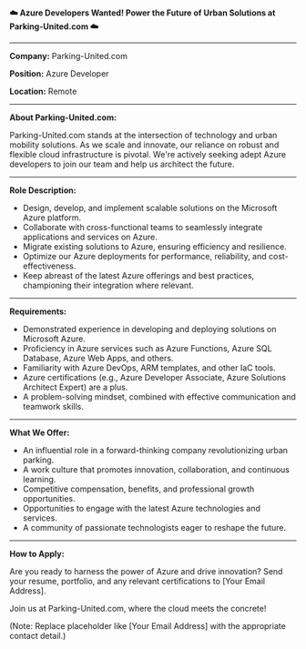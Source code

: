 **☁️ Azure Developers Wanted! Power the Future of Urban Solutions at Parking-United.com ☁️**

---

**Company:** Parking-United.com

**Position:** Azure Developer

**Location:** Remote

---

**About Parking-United.com:**

Parking-United.com stands at the intersection of technology and urban mobility solutions. As we scale and innovate, our reliance on robust and flexible cloud infrastructure is pivotal. We're actively seeking adept Azure developers to join our team and help us architect the future.

---

**Role Description:**

- Design, develop, and implement scalable solutions on the Microsoft Azure platform.
- Collaborate with cross-functional teams to seamlessly integrate applications and services on Azure.
- Migrate existing solutions to Azure, ensuring efficiency and resilience.
- Optimize our Azure deployments for performance, reliability, and cost-effectiveness.
- Keep abreast of the latest Azure offerings and best practices, championing their integration where relevant.

---

**Requirements:**

- Demonstrated experience in developing and deploying solutions on Microsoft Azure.
- Proficiency in Azure services such as Azure Functions, Azure SQL Database, Azure Web Apps, and others.
- Familiarity with Azure DevOps, ARM templates, and other IaC tools.
- Azure certifications (e.g., Azure Developer Associate, Azure Solutions Architect Expert) are a plus.
- A problem-solving mindset, combined with effective communication and teamwork skills.

---

**What We Offer:**

- An influential role in a forward-thinking company revolutionizing urban parking.
- A work culture that promotes innovation, collaboration, and continuous learning.
- Competitive compensation, benefits, and professional growth opportunities.
- Opportunities to engage with the latest Azure technologies and services.
- A community of passionate technologists eager to reshape the future.

---

**How to Apply:**

Are you ready to harness the power of Azure and drive innovation? Send your resume, portfolio, and any relevant certifications to [Your Email Address].

Join us at Parking-United.com, where the cloud meets the concrete!

(Note: Replace placeholder like [Your Email Address] with the appropriate contact detail.)
